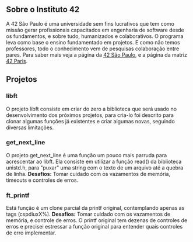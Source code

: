 ## Sobre o Instituto 42

A 42 São Paulo é uma universidade sem fins lucrativos que tem como missão gerar profissionais capacitados em engenharia de software desde os fundamentos, e sobre tudo, humanizados e colaborativos. O programa leva como base o ensino fundamentado em projetos. E como não temos professores, todo o conhecimento vem de pesquisas colaboração entre pares.
Para saber mais veja a página da [42 São Paulo](https://www.42sp.org.br/), e a página da matriz [42 Paris](https://42.fr/en/homepage/).

## Projetos

### libft

O projeto libft consiste em criar do zero a biblioteca que será usado no desenvolvimento dos próximos projetos, para cria-lo foi descrito para clonar algumas funções já existentes e criar algumas novas, seguindo diversas limitações.

### get_next_line

O projeto get_next_line é uma função um pouco mais parruda para acrescentar ao libft. Ela consiste em utilizar a função read() da biblioteca unistd.h, para "puxar" uma string com o texto de um arquivo até a quebra de linha.
**Desafios:** Tomar cuidado com os vazamentos de memória, timeouts e controles de erros.

### ft_printf

Está função é um clone parcial da printf original, contemplando apenas as tags (cspdiuxX%).
**Desafios:** Tomar cuidado com os vazamentos de memória, e controle de erros. O printf original tem dezenas de controles de erros e precisei estressar a função original para entender quais controles de erro implementar.
